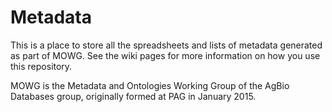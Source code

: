 # Metadata

This is a place to store all the spreadsheets and lists of metadata generated as part of MOWG. See the wiki pages for more information on how you use this repository.

MOWG is the Metadata and Ontologies Working Group of the AgBio Databases group, originally formed at PAG in January 2015.